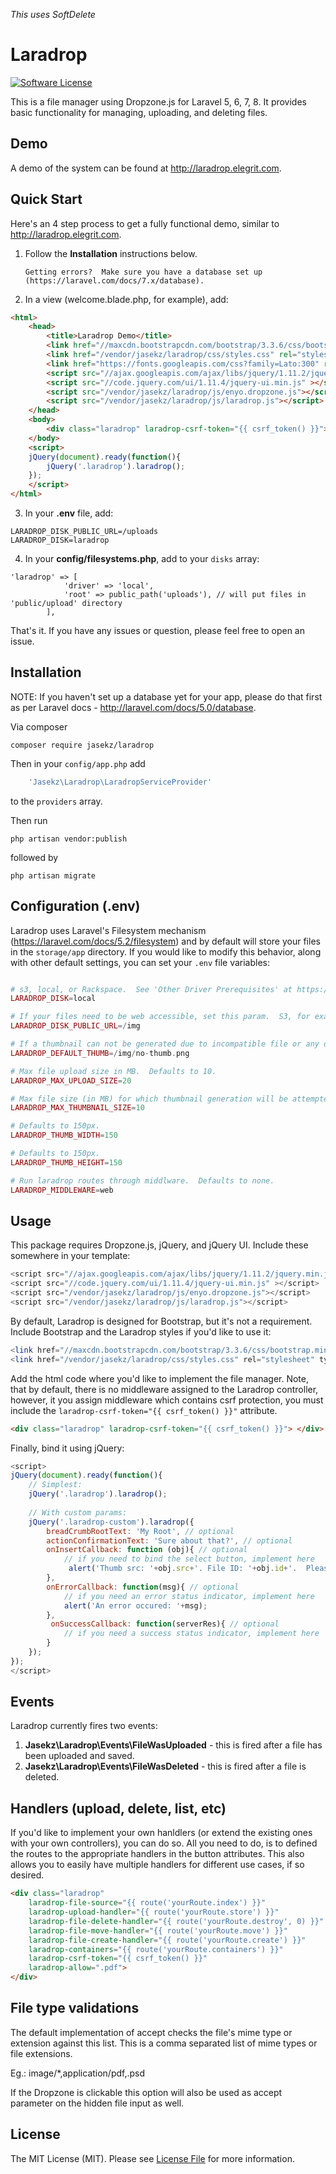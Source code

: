 *This uses SoftDelete*
# Laradrop

[![Software License][ico-license]](LICENSE.md)


This is a file manager using Dropzone.js for Laravel 5, 6, 7, 8.  It provides basic functionality for managing, uploading,
and deleting files.

## Demo
A demo of the system can be found at http://laradrop.elegrit.com.

## Quick Start
Here's an 4 step process to get a fully functional demo, similar to http://laradrop.elegrit.com.


1)  Follow the **Installation**  instructions below.
    
        Getting errors?  Make sure you have a database set up (https://laravel.com/docs/7.x/database).
        
2) In a view (welcome.blade.php, for example), add:  
```html
<html>
    <head>
        <title>Laradrop Demo</title>
        <link href="//maxcdn.bootstrapcdn.com/bootstrap/3.3.6/css/bootstrap.min.css" rel="stylesheet" type="text/css">
        <link href="/vendor/jasekz/laradrop/css/styles.css" rel="stylesheet" type="text/css">
        <link href="https://fonts.googleapis.com/css?family=Lato:300" rel="stylesheet" type="text/css">
        <script src="//ajax.googleapis.com/ajax/libs/jquery/1.11.2/jquery.min.js"></script>
        <script src="//code.jquery.com/ui/1.11.4/jquery-ui.min.js" ></script>
        <script src="/vendor/jasekz/laradrop/js/enyo.dropzone.js"></script>
        <script src="/vendor/jasekz/laradrop/js/laradrop.js"></script>
    </head>
    <body>
        <div class="laradrop" laradrop-csrf-token="{{ csrf_token() }}"> </div>
    </body>
    <script>
    jQuery(document).ready(function(){
        jQuery('.laradrop').laradrop();
    });
    </script>
</html>
```

3) In your **.env** file, add:

```
LARADROP_DISK_PUBLIC_URL=/uploads
LARADROP_DISK=laradrop
```
4) In your **config/filesystems.php**, add to your `disks` array:
```
'laradrop' => [
            'driver' => 'local',
            'root' => public_path('uploads'), // will put files in 'public/upload' directory
        ],
```
That's it.  If you have any issues or question, please feel free to open an issue.

## Installation

NOTE: If you haven't set up a database yet for your app, please do that first as per Laravel docs -  http://laravel.com/docs/5.0/database.

Via composer
```
composer require jasekz/laradrop
```

Then in your `config/app.php` add 
```php
    'Jasekz\Laradrop\LaradropServiceProvider'
```    
to the `providers` array.

Then run 

    php artisan vendor:publish
    
followed by

    php artisan migrate

## Configuration (.env)

Laradrop uses Laravel's Filesystem mechanism (https://laravel.com/docs/5.2/filesystem) and by default will store your 
files in the `storage/app` directory.  If you would like to modify this behavior, along with other default settings, you can set your `.env` file variables:
```php

# s3, local, or Rackspace.  See 'Other Driver Prerequisites' at https://laravel.com/docs/5.2/filesystem.  Defaults to 'local'
LARADROP_DISK=local 

# If your files need to be web accessible, set this param.  S3, for example, would be 'https://s3.amazonaws.com/my-bucket'.  Defaults to the web root (public).
LARADROP_DISK_PUBLIC_URL=/img 

# If a thumbnail can not be generated due to incompatible file or any other reason, what image do you want to use? Defaults to 'vendor/jasekz/laradrop/img/genericThumbs/no-thumb.png'
LARADROP_DEFAULT_THUMB=/img/no-thumb.png

# Max file upload size in MB.  Defaults to 10.
LARADROP_MAX_UPLOAD_SIZE=20

# Max file size (in MB) for which thumbnail generation will be attempted.  If your server has an issue processing thumbs, you can lower this value.  Defaults to 10.
LARADROP_MAX_THUMBNAIL_SIZE=10

# Defaults to 150px.
LARADROP_THUMB_WIDTH=150

# Defaults to 150px.
LARADROP_THUMB_HEIGHT=150

# Run laradrop routes through middlware.  Defaults to none.
LARADROP_MIDDLEWARE=web
```
## Usage
This package requires Dropzone.js, jQuery, and jQuery UI.  Include these somewhere in your template:
``` php
<script src="//ajax.googleapis.com/ajax/libs/jquery/1.11.2/jquery.min.js"></script>
<script src="//code.jquery.com/ui/1.11.4/jquery-ui.min.js" ></script>
<script src="/vendor/jasekz/laradrop/js/enyo.dropzone.js"></script>
<script src="/vendor/jasekz/laradrop/js/laradrop.js"></script>
```

By default, Laradrop is designed for Bootstrap, but it's not a requirement.  Include Bootstrap and the Laradrop styles if you'd like to use it:
``` php
<link href="//maxcdn.bootstrapcdn.com/bootstrap/3.3.6/css/bootstrap.min.css" rel="stylesheet" type="text/css">
<link href="/vendor/jasekz/laradrop/css/styles.css" rel="stylesheet" type="text/css">
```


Add the html code where you'd like to implement the file manager.  Note, that by default, there is no middleware assigned to the Laradrop controller, however, it you assign middleware which contains csrf protection, you must include the `laradrop-csrf-token="{{ csrf_token() }}"` attribute.
``` html
<div class="laradrop" laradrop-csrf-token="{{ csrf_token() }}"> </div>
```

Finally, bind it using jQuery:
```javascript
<script>
jQuery(document).ready(function(){
    // Simplest:
    jQuery('.laradrop').laradrop();
    
    // With custom params:
    jQuery('.laradrop-custom').laradrop({
        breadCrumbRootText: 'My Root', // optional 
        actionConfirmationText: 'Sure about that?', // optional
        onInsertCallback: function (obj){ // optional 
            // if you need to bind the select button, implement here
             alert('Thumb src: '+obj.src+'. File ID: '+obj.id+'.  Please implement onInsertCallback().');
        },
        onErrorCallback: function(msg){ // optional
            // if you need an error status indicator, implement here
            alert('An error occured: '+msg);
        },
         onSuccessCallback: function(serverRes){ // optional
            // if you need a success status indicator, implement here
        }
    }); 
});
</script>
```

## Events
Laradrop currently fires two events:

1. **Jasekz\Laradrop\Events\FileWasUploaded** - this is fired after a file has been uploaded and saved.
2. **Jasekz\Laradrop\Events\FileWasDeleted** - this is fired after a file is deleted.

## Handlers (upload, delete, list, etc)
If you'd like to implement your own hanldlers (or extend the existing ones with your own controllers), you can do so.  All you need to do, is to defined the routes to the appropriate handlers in the button attributes.  This also allows you to easily have multiple handlers for different use cases, if so desired.
``` html
<div class="laradrop"
    laradrop-file-source="{{ route('yourRoute.index') }}" 
    laradrop-upload-handler="{{ route('yourRoute.store') }}"
    laradrop-file-delete-handler="{{ route('yourRoute.destroy', 0) }}"
    laradrop-file-move-handler="{{ route('yourRoute.move') }}"
    laradrop-file-create-handler="{{ route('yourRoute.create') }}"
    laradrop-containers="{{ route('yourRoute.containers') }}"
    laradrop-csrf-token="{{ csrf_token() }}"
    laradrop-allow=".pdf">
</div>
```
## File type validations
The default implementation of accept checks the file's mime type or extension against this list. This is a comma separated list of mime types or file extensions.

Eg.: image/*,application/pdf,.psd

If the Dropzone is clickable this option will also be used as accept parameter on the hidden file input as well.

## License

The MIT License (MIT). Please see [License File](LICENSE.md) for more information.



[ico-license]: https://img.shields.io/badge/license-MIT-brightgreen.svg?style=flat-square
